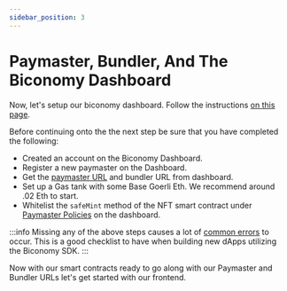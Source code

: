 ```yaml
---
sidebar_position: 3
---
```


# Paymaster, Bundler, And The Biconomy Dashboard

Now, let's setup our biconomy dashboard. Follow the instructions [on this page](https://docs.biconomy.io/docs/category/biconomy-dashboard).

Before continuing onto the the next step be sure that you have completed the following:

- Created an account on the Biconomy Dashboard.
- Register a new paymaster on the Dashboard.
- Get the [paymaster URL](https://docs.biconomy.io/docs/dashboard/keys) and bundler URL from dashboard.
- Set up a Gas tank with some Base Goerli Eth. We recommend around .02 Eth to start.
- Whitelist the `safeMint` method of the NFT smart contract under [Paymaster Policies](https://docs.biconomy.io/docs/dashboard/paymasterPolicies) on the dashboard.

:::info
Missing any of the above steps causes a lot of [common errors](docs/troubleshooting/commonerrors.md) to occur. This is a good checklist to have when building new dApps utilizing the Biconomy SDK. 
:::

Now with our smart contracts ready to go along with our Paymaster and Bundler URLs let's get started with our frontend.